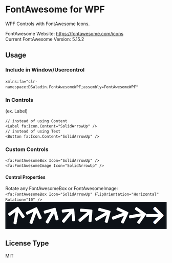 # FontAwesome for WPF

WPF Controls with FontAwesome Icons.

FontAwesome Website: https://fontawesome.com/icons  
Current FontAwesome Version: 5.15.2

## Usage
### Include in Window/Usercontrol
`xmlns:fa="clr-namespace:DSaladin.FontAwesomeWPF;assembly=FontAwesomeWPF"`

### In Controls
(ex. Label)  
```
// instead of using Content
<Label fa:Icon.Content="SolidArrowUp" />
// instead of using Text
<Button fa:Icon.Content="SolidArrowUp" />
```

### Custom Controls
```
<fa:FontAwesomeBox Icon="SolidArrowUp" />
<fa:FontAwesomeImage Icon="SolidArrowUp" />
```

#### Control Properties
Rotate any FontAwesomeBox or FontAwesomeImage:  
`<fa:FontAwesomeBox Icon="SolidArrowUp" FlipOrientation="Horizontal" Rotation="10" />`  
![Rotation Example](https://raw.githubusercontent.com/DSaladinCH/FontAwesomeWPF/master/images/FontAwesomeWPF_RotationProp.png)

## License Type
MIT
